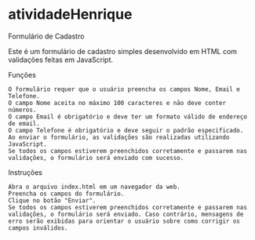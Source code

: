 # atividadeHenrique

Formulário de Cadastro

Este é um formulário de cadastro simples desenvolvido em HTML com validações feitas em JavaScript.

Funções

    O formulário requer que o usuário preencha os campos Nome, Email e Telefone.
    O campo Nome aceita no máximo 100 caracteres e não deve conter números.
    O campo Email é obrigatório e deve ter um formato válido de endereço de email.
    O campo Telefone é obrigatório e deve seguir o padrão especificado.
    Ao enviar o formulário, as validações são realizadas utilizando JavaScript.
    Se todos os campos estiverem preenchidos corretamente e passarem nas validações, o formulário será enviado com sucesso.

Instruções

    Abra o arquivo index.html em um navegador da web.
    Preencha os campos do formulário.
    Clique no botão "Enviar".
    Se todos os campos estiverem preenchidos corretamente e passarem nas validações, o formulário será enviado. Caso contrário, mensagens de erro serão exibidas para orientar o usuário sobre como corrigir os campos inválidos.
